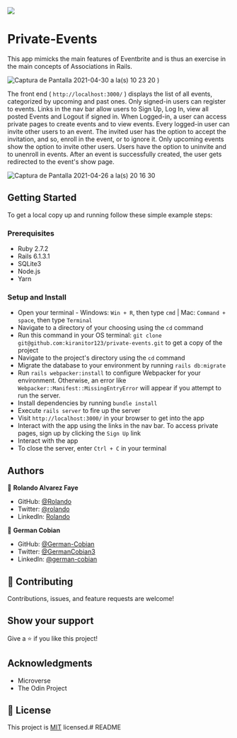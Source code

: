 ![](https://img.shields.io/badge/Microverse-blueviolet)

# Private-Events
This app mimicks the main features of Eventbrite and is thus an exercise in the main concepts of Associations in Rails.


![Captura de Pantalla 2021-04-30 a la(s) 10 23 20](https://user-images.githubusercontent.com/68709712/116731246-4efc0c00-a99e-11eb-8719-40f901b6c2f6.png)
)

The front end ( `http://localhost:3000/` ) displays the list of all events, categorized by upcoming and past ones. Only signed-in users can register to events. Links in the nav bar allow users to Sign Up, Log In, view all posted Events and Logout if signed in. When Logged-in, a user can access private pages to create events and to view events. Every logged-in user can invite other users to an event. The invited user has the option to accept the invitation, and so, enroll in the event, or to ignore it. Only upcoming events show the option to invite other users. Users have the option to uninvite and to unenroll in events. After an event is successfully created, the user gets redirected to the event's show page.

![Captura de Pantalla 2021-04-26 a la(s) 20 16 30](https://user-images.githubusercontent.com/68709712/116179506-5ab0af80-a6cc-11eb-89e4-e6b57bf05f89.png)


## Getting Started

To get a local copy up and running follow these simple example steps:

### Prerequisites

* Ruby 2.7.2
* Rails 6.1.3.1
* SQLite3
* Node.js
* Yarn

### Setup and Install

* Open your terminal - Windows: `Win + R`, then type `cmd` | Mac: `Command + space`, then type `Terminal`
* Navigate to a directory of your choosing using the `cd` command
* Run this command in your OS terminal: `git clone git@github.com:kiranitor123/private-events.git` to get a copy of the project
* Navigate to the project's directory using the `cd` command
* Migrate the database to your environment by running `rails db:migrate`
* Run `rails webpacker:install` to configure Webpacker for your environment. Otherwise, an error like `Webpacker::Manifest::MissingEntryError` will appear if you attempt to run the server.
* Install dependencies by running `bundle install`
* Execute `rails server` to fire up the server
* Visit `http://localhost:3000/` in your browser to get into the app
* Interact with the app using the links in the nav bar. To access private pages, sign up by clicking the `Sign Up` link
* Interact with the app
* To close the server, enter `Ctrl + C` in your terminal


## Authors

👤 **Rolando Alvarez Faye**

* GitHub: [@Rolando](https://github.com/kiranitor123)
* Twitter: [@rolando](https://twitter.com/FayeRolando)
* LinkedIn: [Rolando](https://www.linkedin.com/in/rolando-diego-alvarez-faye-b2b34a1a9/)

👤 **German Cobian**

* GitHub: [@German-Cobian](https://github.com/German-Cobian)
* Twitter: [@GermanCobian3](https://twitter.com/GermanCobian3)
* LinkedIn: [@german-cobian](https://www.linkedin.com/in/german-cobian/)


## 🤝 Contributing

Contributions, issues, and feature requests are welcome!


## Show your support

Give a ⭐️ if you like this project!


## Acknowledgments

* Microverse
* The Odin Project


## 📝 License

This project is [MIT](https://github.com/German-Cobian/Re-former/blob/re-former-feature/LICENSE) licensed.# README
